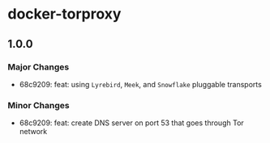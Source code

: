 # docker-torproxy

## 1.0.0

### Major Changes

- 68c9209: feat: using `Lyrebird`, `Meek`, and `Snowflake` pluggable transports

### Minor Changes

- 68c9209: feat: create DNS server on port 53 that goes through Tor network
